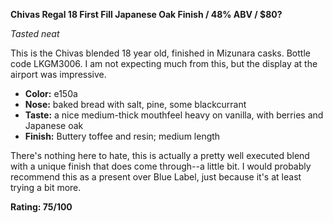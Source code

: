 **Chivas Regal 18 First Fill Japanese Oak Finish / 48% ABV / $80?**

*Tasted neat*

This is the Chivas blended 18 year old, finished in Mizunara casks.  Bottle code LKGM3006.  I am not expecting much from this, but the display at the airport was impressive.

* **Color:** e150a
* **Nose:** baked bread with salt, pine, some blackcurrant
* **Taste:** a nice medium-thick mouthfeel heavy on vanilla, with berries and Japanese oak
* **Finish:** Buttery toffee and resin; medium length

There's nothing here to hate, this is actually a pretty well executed blend with a unique finish that does come through--a little bit.  I would probably recommend this as a present over Blue Label, just because it's at least trying a bit more.

**Rating: 75/100**